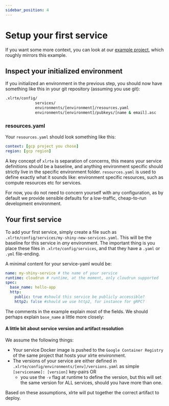 ```yaml
---
sidebar_position: 4
---
```


# Setup your first service
If you want some more context, you can look at our [example project](https://github.com/xlrte/example-app-gcp), which roughly mirrors this example.

## Inspect your initialized environment
If you initialized an environment in the previous step, you should now have something like this in your git repository (assuming you use git):

```bash
.xlrte/config/
             services/
             environments/[environment]/resources.yaml
             environments/[environment]/pubkeys/[name & email].asc
```
### resources.yaml
Your `resources.yaml` should look something like this:

```yaml
context: [gcp project you chose]
region: [gcp region]
```

A key concept of `xlrte` is separation of concerns, this means your service definitions should be a baseline, and anything environment specific should strictly live in the specific environment folder. `resources.yaml` is used to define exactly what it sounds like: environment specific resources, such as compute resources etc for services.

For now, you do not need to concern yourself with any configuration, as by default we provide sensible defaults for a low-traffic, cheap-to-run development environment.

## Your first service
To add your first service, simply create a file such as `.xlrte/config/services/my-shiny-new-services.yaml`. This will be the baseline for this service in _any_ environment. The important thing is you place these files in `.xlrte/config/services`, and that they have a `.yaml` or `.yml` file-ending.

A minimal content for your service-yaml would be:

```yaml
name: my-shiny-service # the name of your service
runtime: cloudrun # runtime, at the moment, only cloudrun supported
spec:
  base_name: hello-app 
  http:
    public: true #should this service be publicly accessible?
    http2: false #should we use http2, for instance for gRPC?
```
The comments in the example explain most of the fields. We should perhaps explain `base_name` a little more closely:
#### A little bit about service version and artifact resolution
We assume the following things:

* Your service Docker image is pushed to the `Google Container Registry` of the same project that hosts your xlrte environment.
* The versions of your service are either defined in `.xlrte/config/environments/[env]/versions.yaml` as simple `[servicename]: [version]` key-pairs OR
  * you use the `-v` flag at runtime to define the version, but this will set the same version for ALL services, should you have more than one.

Based on these assumptions, xlrte will put together the correct artifact to deploy.